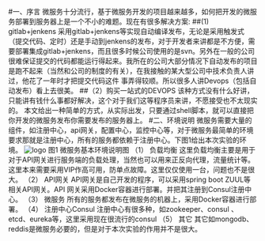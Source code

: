 
#一、序言
微服务十分流行，基于微服务开发的项目越来越多，如何把开发的微服务部署到服务器上是一个不小的难题。现在有很多解决方案:
##(1)	gitlab+jenkens
采用gitlab+jenkens等实现自动编译发布，无论是采用触发式（提交代码、定时）还是手动到jenkens的发布，对于开发者来讲都是不方便，需要部署集成gitlab+jenkens，而且很多时候公司使用的是svn。另外在一般的公司很难保证提交的代码都能运行得起来。我所在的公司大部分情况下自动发布的项目是跑不起来（当然和公司的制度的有关），在我接触的某大型公司中技术负责人讲过，他花了一年时才把提交代码这件 事弄得较顺。所以很多人讲Devops（包括自动发布）看上去很美。
##（2）购买一站式的DEVOPS
该种方式没有什么好讲，只能讲有钱什么事都好解决，这个对于我们这等程序员来讲，不愿接受也不太现实的。
本文给出一种简单的方式，从实际出发，只要通过shell脚本，就可以直接把你开发的微服务发布你需要发布的服务器上。
#二、环境说明
微服务需要大量的组件，如注册中心，api网关，配置中心，监控中心等，对于微服务最简单的环境要求那就是注册中心，所有的服务都依赖于注册中心。下图1给出本次实验的环境。
![logo](../01pic/20171122-1423002x.png)
图1 微服务基本环境说明图
（1）	负载均衡
这里负载均衡主要是用于对于API网关进行服务端的负载处理，当然也可以用来正反向代理，流量统计等。这里本来需要采用VIP作高可用，防单点故障。这里仅仅使用一台，问题也不是很大。
（2）	API网关
API网关是自己开发的程序，可以采用spring boot ZUUL等相关API网关。API 网关采用Docker容器进行部署。并把其注册到Consul注册中心。
（3）	微服务
所有的服务都发布在微服务的机器上，采用Docker容器进行部署。
（4）	注册中心Consul
注册中心有很多种，如zookeeper、consul 、etcd、eureka等，这里采用现在很流行的consul 
（5）	其它 
其它如mongodb、reddis是微服务必要的，但是对于本次实验的作用并不是很大。

